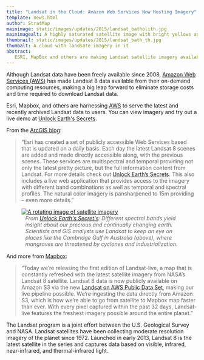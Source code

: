 ```yaml
---
title: "Landsat in the Cloud: Amazon Web Services Now Hosting Imagery"
template: news.html
author: StratMap
mainimage: static/images/updates/2015/landsat_batholith.jpg
mainimagealt: A highly saturated satellite image with bright yellows and blues, showing a geologic formation.
thumbnail: static/images/updates/2015/landsat_bath_th.jpg
thumbalt: A cloud with landsate imagery in it
abstract:
   ESRI, MapBox and others are making Landsat satellite imagery available via Amazon S3. 
---
```


Although Landsat data have been freely available since 2008, [Amazon Web Services (AWS)](http://aws.amazon.com/public-data-sets/landsat) has made Landsat 8 data available from their on-demand computing resources, making a big leap forward to eliminate storage costs and time required to download Landsat data. 

Esri, Mapbox, and others are harnessing <abbr title="Amazon Web Services">AWS</abbr> to serve the latest and recently archived Landsat data to users. You can view imagery and try out a live demo at [Unlock Earth's Secrets](http://www.esri.com/landing-pages/software/landsat/unlock-earths-secrets).

From the [ArcGIS blog](http://blogs.esri.com/esri/arcgis/2015/03/19/making-landsat-on-aws-accessible/):

> “Esri has created a set of publicly accessible Web Services based that is updated on a daily basis.  Each day the latest Landsat 8 scenes are added and made directly accessible along, with the previous scenes. These services are multispectral and temporal providing not only the latest pretty picture, but the full information content from Landsat. For more details check out [Unlock Earth’s Secrets](http://www.esri.com/landing-pages/software/landsat/unlock-earths-secrets). This also includes a live web application that provides access to the imagery with different band combinations as well as temporal and spectral profiles. The natural color imagery is pansharpened to 15m providing – even more details.” 

<figure>
  <a href="http://www.esri.com/landing-pages/software/landsat/unlock-earths-secrets">
    <img class="img-responsive" src="{{m.link('static/images/updates/2015/landsat_animation.gif')}}" alt="A rotating image of satellite imagery">
  </a>
<figcaption style="font-style: italic; color: #666; padding: 0 10px; margin-bottom: 15px;">From <a href="http://www.esri.com/landing-pages/software/landsat/unlock-earths-secrets">Unlock Earth's Secret's</a>: Different spectral bands yield insight about our precious and continually changing earth. Scientists and GIS analysts use Landsat to keep an eye on places like the Cambridge Gulf in Australia (above), where mangroves are threatened by cyclones and industrialization.</figcaption>
</figure>

And more from [Mapbox](https://www.mapbox.com/blog/landsat-live-live): 
> “Today we’re releasing the first edition of Landsat-live, a map that is constantly refreshed with the latest satellite imagery from NASA’s Landsat 8 satellite. Landsat 8 data is now publicly available on Amazon S3 via the new [Landsat on AWS Public Data Set](https://aws.amazon.com/blogs/aws/start-using-landsat-on-aws/), making our live pipeline possible. We’re ingesting the data directly from Amazon S3, which is how we’re able to go from satellite to Mapbox map faster than ever. With every pixel captured within the past 32 days, Landsat-live features the freshest imagery possible around the entire planet.”

The Landsat program is a joint effort between the U.S. Geological Survey and NASA. Landsat satellites have been collecting moderate resolution imagery of the planet since 1972. Launched in early 2013, Landsat 8 is the latest satellite in the series and captures data based on visible, infrared, near-infrared, and thermal-infrared light.
